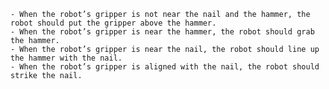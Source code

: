 
    - When the robot’s gripper is not near the nail and the hammer, the robot should put the gripper above the hammer.
    - When the robot’s gripper is near the hammer, the robot should grab the hammer.
    - When the robot’s gripper is near the nail, the robot should line up the hammer with the nail.
    - When the robot’s gripper is aligned with the nail, the robot should strike the nail.